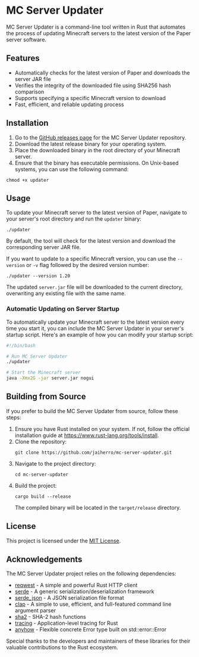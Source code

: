 # MC Server Updater

MC Server Updater is a command-line tool written in Rust that automates the process of updating Minecraft servers to the latest version of the Paper server software.

## Features

- Automatically checks for the latest version of Paper and downloads the server JAR file
- Verifies the integrity of the downloaded file using SHA256 hash comparison
- Supports specifying a specific Minecraft version to download
- Fast, efficient, and reliable updating process

## Installation

1. Go to the [GitHub releases page](https://github.com/jaiherro/mc-server-updater/releases) for the MC Server Updater repository.
2. Download the latest release binary for your operating system.
3. Place the downloaded binary in the root directory of your Minecraft server.
4. Ensure that the binary has executable permissions. On Unix-based systems, you can use the following command:
    
```
chmod +x updater
```

## Usage

To update your Minecraft server to the latest version of Paper, navigate to your server's root directory and run the `updater` binary:

```
./updater
```

By default, the tool will check for the latest version and download the corresponding server JAR file.

If you want to update to a specific Minecraft version, you can use the `--version` or `-v` flag followed by the desired version number:

```
./updater --version 1.20
```

The updated `server.jar` file will be downloaded to the current directory, overwriting any existing file with the same name.

### Automatic Updating on Server Startup

To automatically update your Minecraft server to the latest version every time you start it, you can include the MC Server Updater in your server's startup script. Here's an example of how you can modify your startup script:

```bash
#!/bin/bash

# Run MC Server Updater
./updater

# Start the Minecraft server
java -Xmx2G -jar server.jar nogui
```

## Building from Source

If you prefer to build the MC Server Updater from source, follow these steps:

1. Ensure you have Rust installed on your system. If not, follow the official installation guide at https://www.rust-lang.org/tools/install.
2. Clone the repository:
   ```
   git clone https://github.com/jaiherro/mc-server-updater.git
   ```
3. Navigate to the project directory:
   ```
   cd mc-server-updater
   ```
4. Build the project:
   ```
   cargo build --release
   ```
   The compiled binary will be located in the `target/release` directory.

## License

This project is licensed under the [MIT License](LICENSE).

## Acknowledgements

The MC Server Updater project relies on the following dependencies:

- [reqwest](https://crates.io/crates/reqwest) - A simple and powerful Rust HTTP client
- [serde](https://crates.io/crates/serde) - A generic serialization/deserialization framework
- [serde_json](https://crates.io/crates/serde_json) - A JSON serialization file format
- [clap](https://crates.io/crates/clap) - A simple to use, efficient, and full-featured command line argument parser
- [sha2](https://crates.io/crates/sha2) - SHA-2 hash functions
- [tracing](https://crates.io/crates/tracing) - Application-level tracing for Rust
- [anyhow](https://crates.io/crates/anyhow) - Flexible concrete Error type built on std::error::Error

Special thanks to the developers and maintainers of these libraries for their valuable contributions to the Rust ecosystem.
